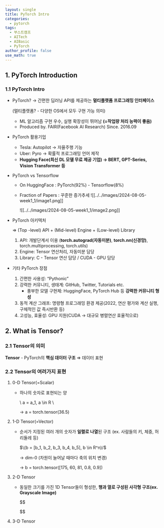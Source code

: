 ```yaml
---
layout: single
title: PyTorch Intro
categories:
  - pytorch
tags:
  - 부스트캠프
  - AITech
  - AIBasic
  - PyTorch
author_profile: false
use_math: true
---
```

## 1. PyTorch Introduction

### 1.1 PyTorch Intro

- PyTorch? → 간편한 딥러닝 API를 제공하는 **멀티플랫폼 프로그래밍 인터페이스**
    
    (멀티플랫폼? - 다양한 OS에서 모두 구현 가능 의미)
    
    - ML 알고리즘 구현 우수, 실행 확장성이 뛰어남 **(=작업량 처리 능력이 좋음)**
    - Produced by. FAIR(Facebook AI Research) Since. 2016.09
    
- PyTorch 활용기업
    - Tesla: Autopilot → 자율주행 기능
    - Uber: Pyro → 확률적 프로그래밍 언어 제작
    - **Hugging Face(최신 DL 모델 무료 제공 기업) → BERT, GPT-Series, Vision Transformer 등**

- PyTorch vs Tensorflow
    - On HuggingFace : PyTorch(92%) - Tensorflow(8%)
    - Fraction of Papers : 꾸준한 증가추세
        ![[../../images/2024-08-05-week1_1/image1.png]]
        
        
        ![[../../images/2024-08-05-week1_1/image2.png]]
        

- PyTorch 아키텍처
    
    ⇒ (Top -level) API + (Mid-level) Engine + (Low-level) Library
    
    1. API: 개발단계서 이용 (**torch.autograd(자동미분)**, **torch.nn(신경망)**, torch.multiprocessing, torch.utils)
    2. Engine: Tensor 연산처리, 자동미분 담당
    3. Library: C - Tensor 연산 담당 / CUDA - GPU 담당

- 기타 PyTorch 장점
    1. 간편한 사용성: “Pythonic”
    2. 강력한 커뮤니티, 생태계: GitHub, Twitter, Tutorials etc.
        - 풍부한 모델 구현체: HuggingFace, PyTorch Hub 등 **강력한 커뮤니티 형성**
    3. 동적 계산 그래프: 명령형 프로그래밍 환경 제공(2022, 연산 평가와 계산 실행, 구체적인 값 즉시반환 등)
    4. 고성능, 효율성: GPU 지원(CUDA → 대규모 병렬연산 효율적으로)

## 2. What is Tensor?

### 2.1 Tensor의 의미

**Tensor** - PyTorch의 **핵심 데이터 구조** ⇒ 데이터 표현

### 2.2 Tensor의 여러가지 표현

1. 0-D Tensor(=Scalar)
    - 하나의 숫자로 표현되는 양
        
        \\
        a = a_1, a \in R
        \\
        
        → a = torch.tensor(36.5)
        
2. 1-D Tensor(=Vector)
    - 순서가 지정된 여러 개의 숫자가 **일렬로 나열**된 구조 (ex. 사람들의 키, 체중, 허리둘레 등)
        
        $\(b = [b_1, b_2, b_3, b_4, b_5], b \in R^n)/$
        
        → dim-0 (차원이 늘어날 때마다 축의 위치 변경)
        
        → b = torch.tensor([175, 60, 81, 0.8, 0.9])
        

1. 2-D Tensor
    - 동일한 크기를 가진 1D Tensor들이 형성한, **행과 열로 구성된 사각형 구조(ex. Grayscale Image)**
        
        $$
        
        $$
        
2. 3-D Tensor
